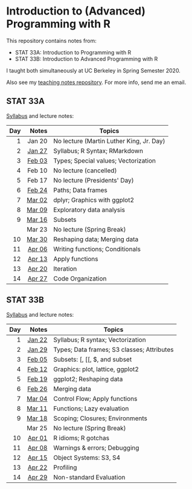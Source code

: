 # Introduction to (Advanced) Programming with R

This repository contains notes from:

* STAT 33A: Introduction to Programming with R
* STAT 33B: Introduction to Advanced Programming with R

I taught both simultaneously at UC Berkeley in Spring Semester 2020.

Also see my [teaching notes repository][notes]. For more info, send me an
email.

[notes]: https://github.com/nick-ulle/teaching-notes

## STAT 33A

[Syllabus](stat33a/syllabus.pdf) and lecture notes:

| Day | Notes                            | Topics
| --: | -------------------------------: | ------
| 1   | Jan 20                           | No lecture (Martin Luther King, Jr. Day)
| 2   | [Jan 27](stat33a/lecture/01.27/) | Syllabus; R Syntax; RMarkdown
| 3   | [Feb 03](stat33a/lecture/02.03/) | Types; Special values; Vectorization
| 4   | Feb 10                           | No lecture (cancelled)
| 5   | Feb 17                           | No lecture (Presidents' Day)
| 6   | [Feb 24](stat33a/lecture/02.24/) | Paths; Data frames
| 7   | [Mar 02](stat33a/lecture/03.02/) | dplyr; Graphics with ggplot2
| 8   | [Mar 09](stat33a/lecture/03.09/) | Exploratory data analysis
| 9   | [Mar 16](stat33a/lecture/03.16/) | Subsets
|     | Mar 23                           | No lecture (Spring Break)
| 10  | [Mar 30](stat33a/lecture/03.30/) | Reshaping data; Merging data
| 11  | [Apr 06](stat33a/lecture/04.06/) | Writing functions; Conditionals
| 12  | [Apr 13](stat33a/lecture/04.13/) | Apply functions
| 13  | [Apr 20](stat33a/lecture/04.20/) | Iteration
| 14  | [Apr 27](stat33a/lecture/04.27/) | Code Organization


## STAT 33B

[Syllabus](stat33b/syllabus.pdf) and lecture notes:

| Day | Notes                            | Topics
| --: | -------------------------------: | ------
| 1   | [Jan 22](stat33b/lecture/01.22/) | Syllabus; R syntax; Vectorization
| 2   | [Jan 29](stat33b/lecture/01.29/) | Types; Data frames; S3 classes; Attributes
| 3   | [Feb 05](stat33b/lecture/02.05/) | Subsets: [, [[, $, and subset
| 4   | [Feb 12](stat33b/lecture/02.12/) | Graphics: plot, lattice, ggplot2
| 5   | [Feb 19](stat33b/lecture/02.19/) | ggplot2; Reshaping data
| 6   | [Feb 26](stat33b/lecture/02.26/) | Merging data
| 7   | [Mar 04](stat33b/lecture/03.04/) | Control Flow; Apply functions
| 8   | [Mar 11](stat33b/lecture/03.11/) | Functions; Lazy evaluation
| 9   | [Mar 18](stat33b/lecture/03.18/) | Scoping; Closures; Environments
|     | Mar 25                           | No lecture (Spring Break)
| 10  | [Apr 01](stat33b/lecture/04.01/) | R idioms; R gotchas
| 11  | [Apr 08](stat33b/lecture/04.08/) | Warnings & errors; Debugging
| 12  | [Apr 15](stat33b/lecture/04.15/) | Object Systems: S3, S4
| 13  | [Apr 22](stat33b/lecture/04.22/) | Profiling
| 14  | [Apr 29](stat33b/lecture/04.29/) | Non-standard Evaluation
